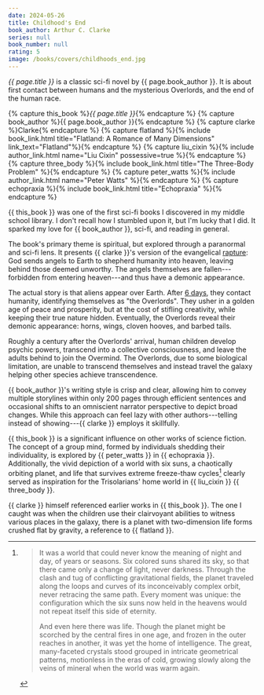 ```yaml
---
date: 2024-05-26
title: Childhood's End
book_author: Arthur C. Clarke
series: null
book_number: null
rating: 5
image: /books/covers/childhoods_end.jpg
---
```


<cite class="book-title">{{ page.title }}</cite> is a classic sci-fi novel by
<span class="author-name">{{ page.book_author }}</span>. It is about first
contact between humans and the mysterious Overlords, and the end of the human
race.

{% capture this_book %}<cite class="book-title">{{ page.title }}</cite>{% endcapture %}
{% capture book_author %}<span class="author-name">{{ page.book_author }}</span>{% endcapture %}
{% capture clarke %}<span class="author-name">Clarke</span>{% endcapture %}
{% capture flatland %}{% include book_link.html title="Flatland: A Romance of Many Dimensions" link_text="Flatland"%}{% endcapture %}
{% capture liu_cixin %}{% include author_link.html name="Liu Cixin" possessive=true %}{% endcapture %}
{% capture three_body %}{% include book_link.html title="The Three-Body Problem" %}{% endcapture %}
{% capture peter_watts %}{% include author_link.html name="Peter Watts" %}{% endcapture %}
{% capture echopraxia %}{% include book_link.html title="Echopraxia" %}{% endcapture %}

{{ this_book }} was one of the first sci-fi books I discovered in my middle
school library. I don't recall how I stumbled upon it, but I'm lucky that I
did. It sparked my love for {{ book_author }}, sci-fi, and reading in general.

The book's primary theme is spiritual, but explored through a paranormal and
sci-fi lens. It presents {{ clarke }}'s version of the evangelical
[rapture][rapture]: God sends angels to Earth to shepherd humanity into
heaven, leaving behind those deemed unworthy. The angels themselves are
fallen---forbidden from entering heaven---and thus have a demonic appearance.

[rapture]: https://en.wikipedia.org/wiki/Rapture

The actual story is that aliens appear over Earth. After [6 days][sixth_day],
they contact humanity, identifying themselves as "the Overlords". They usher
in a golden age of peace and prosperity, but at the cost of stifling
creativity, while keeping their true nature hidden. Eventually, the Overlords
reveal their demonic appearance: horns, wings, cloven hooves, and barbed
tails.

[sixth_day]: https://en.wikipedia.org/wiki/Genesis_creation_narrative

Roughly a century after the Overlords' arrival, human children develop psychic
powers, transcend into a collective consciousness, and leave the adults behind
to join the Overmind. The Overlords, due to some biological limitation, are
unable to transcend themselves and instead travel the galaxy helping other
species achieve transcendence.

{{ book_author }}'s writing style is crisp and clear, allowing him to convey
multiple storylines within only 200 pages through efficient sentences and
occasional shifts to an omniscient narrator perspective to depict broad
changes. While this approach can feel lazy with other authors---telling
instead of showing---{{ clarke }} employs it skillfully.

{{ this_book }} is a significant influence on other works of science fiction.
The concept of a group mind, formed by individuals shedding their
individuality, is explored by {{ peter_watts }} in {{ echopraxia }}.
Additionally, the vivid depiction of a world with six suns, a chaotically
orbiting planet, and life that survives extreme freeze-thaw cycles[^six_stars]
clearly served as inspiration for the Trisolarians' home world in {{ liu_cixin
}} {{ three_body }}.

[^six_stars]:
    > It was a world that could never know the meaning of night and day, of
    > years or seasons. Six colored suns shared its sky, so that there came
    > only a change of light, never darkness. Through the clash and tug of
    > conflicting gravitational fields, the planet traveled along the loops
    > and curves of its inconceivably complex orbit, never retracing the same
    > path. Every moment was unique: the configuration which the six suns now
    > held in the heavens would not repeat itself this side of eternity.
    >
    > And even here there was life. Though the planet might be scorched by the
    > central fires in one age, and frozen in the outer reaches in another, it
    > was yet the home of intelligence. The great, many-faceted crystals stood
    > grouped in intricate geometrical patterns, motionless in the eras of
    > cold, growing slowly along the veins of mineral when the world was warm
    > again.

{{ clarke }} himself referenced earlier works in {{ this_book }}. The one I
caught was when the children use their clairvoyant abilities to witness
various places in the galaxy, there is a planet with two-dimension life forms
crushed flat by gravity, a reference to {{ flatland }}.
